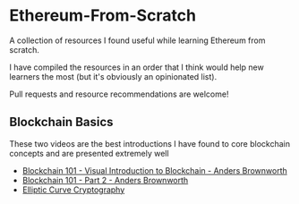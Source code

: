 # Ethereum-From-Scratch
A collection of resources I found useful while learning Ethereum from scratch.

I have compiled the resources in an order that I think would help new learners the most (but it's obviously an opinionated list).

Pull requests and resource recommendations are welcome!

## Blockchain Basics

These two videos are the best introductions I have found to core blockchain concepts and are presented extremely well

- [Blockchain 101 - Visual Introduction to Blockchain - Anders Brownworth](https://www.youtube.com/watch?v=_160oMzblY8)
- [Blockchain 101 - Part 2 - Anders Brownworth](https://www.youtube.com/watch?v=xIDL_akeras)
- [Elliptic Curve Cryptography](https://www.youtube.com/watch?v=e6voIwB-An4)
